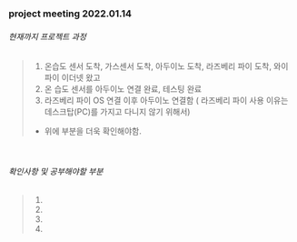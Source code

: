 ### project meeting 2022.01.14

###### 현재까지 프로젝트 과정 

> 1. 온습도 센서 도착, 가스센서 도착, 아두이노 도착, 라즈베리 파이 도착, 와이파이 이더넷 왔고
> 2. 온 습도 센서를 아두이노 연결 완료, 테스팅 완료
> 3. 라즈베리 파이 OS 연결 이후 아두이노 연결함 ( 라즈베리 파이 사용 이유는 데스크탑(PC)를 가지고 다니지 않기 위해서)
> - 위에 부분을 더욱 확인해야함. 

<br>

###### 확인사항 및 공부해야할 부분 
> 1. 
> 2.
> 3.
> 4.
> 
